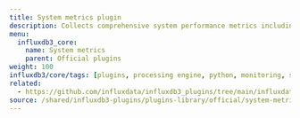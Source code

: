 ```yaml
---
title: System metrics plugin
description: Collects comprehensive system performance metrics including CPU, memory, disk, and network statistics.
menu:
  influxdb3_core:
    name: System metrics
    parent: Official plugins
weight: 100
influxdb3/core/tags: [plugins, processing engine, python, monitoring, system-metrics, performance]
related:
  - https://github.com/influxdata/influxdb3_plugins/tree/main/influxdata/system_metrics, System metrics plugin on GitHub
source: /shared/influxdb3-plugins/plugins-library/official/system-metrics.md
---
```


<!-- //SOURCE - content/shared/influxdb3-plugins/plugins-library/official/system-metrics.md -->